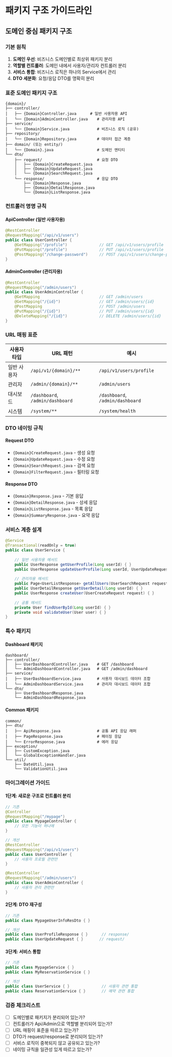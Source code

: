 # 패키지 구조 가이드라인

## 도메인 중심 패키지 구조

### 기본 원칙
1. **도메인 우선**: 비즈니스 도메인별로 최상위 패키지 분리
2. **역할별 컨트롤러**: 도메인 내에서 사용자/관리자 컨트롤러 분리
3. **서비스 통합**: 비즈니스 로직은 하나의 Service에서 관리
4. **DTO 세분화**: 요청/응답 DTO를 명확히 분리

### 표준 도메인 패키지 구조

```
{domain}/
├── controller/
│   ├── {Domain}Controller.java      # 일반 사용자용 API
│   └── {Domain}AdminController.java    # 관리자용 API
├── service/
│   └── {Domain}Service.java            # 비즈니스 로직 (공유)
├── repository/
│   └── {Domain}Repository.java         # 데이터 접근 계층
├── domain/ (또는 entity/)
│   └── {Domain}.java                   # 도메인 엔티티
└── dto/
    ├── request/                        # 요청 DTO
    │   ├── {Domain}CreateRequest.java
    │   ├── {Domain}UpdateRequest.java
    │   └── {Domain}SearchRequest.java
    └── response/                       # 응답 DTO
        ├── {Domain}Response.java
        ├── {Domain}DetailResponse.java
        └── {Domain}ListResponse.java
```

### 컨트롤러 명명 규칙

#### ApiController (일반 사용자용)
```java
@RestController
@RequestMapping("/api/v1/users")
public class UserController {
    @GetMapping("/profile")              // GET /api/v1/users/profile
    @PutMapping("/profile")              // PUT /api/v1/users/profile
    @PostMapping("/change-password")     // POST /api/v1/users/change-password
}
```

#### AdminController (관리자용)
```java
@RestController
@RequestMapping("/admin/users")
public class UserAdminController {
    @GetMapping                          // GET /admin/users
    @GetMapping("/{id}")                 // GET /admin/users/{id}
    @PostMapping                         // POST /admin/users
    @PutMapping("/{id}")                 // PUT /admin/users/{id}
    @DeleteMapping("/{id}")              // DELETE /admin/users/{id}
}
```

### URL 매핑 표준

| 사용자 타입 | URL 패턴 | 예시 |
|------------|----------|------|
| 일반 사용자 | `/api/v1/{domain}/**` | `/api/v1/users/profile` |
| 관리자 | `/admin/{domain}/**` | `/admin/users` |
| 대시보드 | `/dashboard`, `/admin/dashboard` | `/dashboard`, `/admin/dashboard` |
| 시스템 | `/system/**` | `/system/health` |

### DTO 네이밍 규칙

#### Request DTO
- `{Domain}CreateRequest.java` - 생성 요청
- `{Domain}UpdateRequest.java` - 수정 요청
- `{Domain}SearchRequest.java` - 검색 요청
- `{Domain}FilterRequest.java` - 필터링 요청

#### Response DTO
- `{Domain}Response.java` - 기본 응답
- `{Domain}DetailResponse.java` - 상세 응답
- `{Domain}ListResponse.java` - 목록 응답
- `{Domain}SummaryResponse.java` - 요약 응답

### 서비스 계층 설계

```java
@Service
@Transactional(readOnly = true)
public class UserService {
    
    // 일반 사용자용 메서드
    public UserResponse getUserProfile(Long userId) { }
    public UserResponse updateUserProfile(Long userId, UserUpdateRequest request) { }
    
    // 관리자용 메서드
    public Page<UserListResponse> getAllUsers(UserSearchRequest request, Pageable pageable) { }
    public UserDetailResponse getUserDetail(Long userId) { }
    public UserResponse createUser(UserCreateRequest request) { }
    
    // 공통 메서드
    private User findUserById(Long userId) { }
    private void validateUser(User user) { }
}
```

### 특수 패키지

#### Dashboard 패키지
```
dashboard/
├── controller/
│   ├── UserDashboardController.java    # GET /dashboard
│   └── AdminDashboardController.java   # GET /admin/dashboard
├── service/
│   ├── UserDashboardService.java       # 사용자 대시보드 데이터 조합
│   └── AdminDashboardService.java      # 관리자 대시보드 데이터 조합
└── dto/
    ├── UserDashboardResponse.java
    └── AdminDashboardResponse.java
```

#### Common 패키지
```
common/
├── dto/
│   ├── ApiResponse.java                # 공통 API 응답 래퍼
│   ├── PageResponse.java               # 페이징 응답
│   └── ErrorResponse.java              # 에러 응답
├── exception/
│   ├── CustomException.java
│   └── GlobalExceptionHandler.java
└── util/
    ├── DateUtil.java
    └── ValidationUtil.java
```

### 마이그레이션 가이드

#### 1단계: 새로운 구조로 컨트롤러 분리
```java
// 기존
@Controller
@RequestMapping("/mypage")
public class MypageController {
    // 모든 기능이 하나에
}

// 개선
@RestController
@RequestMapping("/api/v1/users")
public class UserController {
    // 사용자 프로필 관련만
}

@RestController
@RequestMapping("/admin/users")
public class UserAdminController {
    // 사용자 관리 관련만
}
```

#### 2단계: DTO 재구성
```java
// 기존
public class MypageUserInfoResDto { }

// 개선
public class UserProfileResponse { }      // response/
public class UserUpdateRequest { }       // request/
```

#### 3단계: 서비스 통합
```java
// 기존
public class MypageService { }
public class MyReservationService { }

// 개선
public class UserService { }              // 사용자 관련 통합
public class ReservationService { }       // 예약 관련 통합
```

### 검증 체크리스트

- [ ] 도메인별로 패키지가 분리되어 있는가?
- [ ] 컨트롤러가 Api/Admin으로 역할별 분리되어 있는가?
- [ ] URL 매핑이 표준을 따르고 있는가?
- [ ] DTO가 request/response로 분리되어 있는가?
- [ ] 서비스 로직이 중복되지 않고 공유되고 있는가?
- [ ] 네이밍 규칙을 일관성 있게 따르고 있는가?